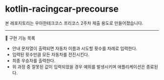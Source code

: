 # kotlin-racingcar-precourse

본 레포지토리는 우아한테크코스 프리코스 2주차 제출 용도로 만들어졌습니다.

---

📌 구현 기능 목록
- 안내 문자열이 출력되면 자동차 이름과 시도할 횟수를 차례로 입력한다.
- 입력된 횟수만큼 모든 자동차를 전진시킨다.
- 최종 우승자를 출력한다.
- 위 과정 중 잘못된 값이 입력되었을 경우 예외를 발생시키며 애플리케이션은 종료된다.